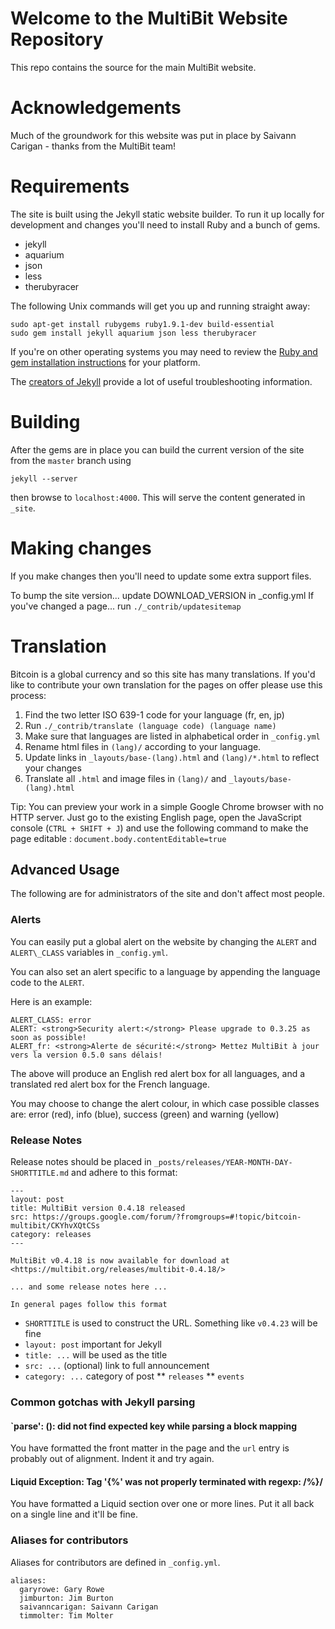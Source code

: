 # Welcome to the MultiBit Website Repository

This repo contains the source for the main MultiBit website.

# Acknowledgements

Much of the groundwork for this website was put in place by Saivann Carigan - thanks from the MultiBit team!

# Requirements

The site is built using the Jekyll static website builder. To run it up locally for development and changes you'll need to install Ruby and a bunch of gems.

* jekyll
* aquarium
* json
* less
* therubyracer

The following Unix commands will get you up and running straight away:

    sudo apt-get install rubygems ruby1.9.1-dev build-essential
    sudo gem install jekyll aquarium json less therubyracer

If you're on other operating systems you may need to review the [Ruby and gem installation instructions](http://www.ruby-lang.org/en/downloads/) for your platform. 

The [creators of Jekyll](https://github.com/mojombo/jekyll/wiki/install) provide a lot of useful troubleshooting information.

# Building

After the gems are in place you can build the current version of the site from the `master` branch using

    jekyll --server

then browse to `localhost:4000`. This will serve the content generated in `_site`.

# Making changes

If you make changes then you'll need to update some extra support files.

To bump the site version... update DOWNLOAD\_VERSION in _config.yml
If you've changed a page... run `./_contrib/updatesitemap` 

# Translation

Bitcoin is a global currency and so this site has many translations. If you'd like to contribute your own translation for the pages on offer please use this process:

1. Find the two letter ISO 639-1 code for your language (fr, en, jp)
1. Run `./_contrib/translate (language code) (language name)`
1. Make sure that languages are listed in alphabetical order in `_config.yml`
1. Rename html files in `(lang)/` according to your language. 
1. Update links in `_layouts/base-(lang).html` and `(lang)/*.html` to reflect your changes
1. Translate all `.html` and image files in `(lang)/` and `_layouts/base-(lang).html`

Tip: You can preview your work in a simple Google Chrome browser with no HTTP server. Just go to the existing English page, open the JavaScript console (`CTRL + SHIFT + J`) and use the following command to make the page editable : `document.body.contentEditable=true`

## Advanced Usage

The following are for administrators of the site and don't affect most people.

### Alerts

You can easily put a global alert on the website by changing the `ALERT` and `ALERT\_CLASS` variables in `_config.yml`.

You can also set an alert specific to a language by appending the language code to the `ALERT`.

Here is an example:

```
ALERT_CLASS: error
ALERT: <strong>Security alert:</strong> Please upgrade to 0.3.25 as soon as possible!
ALERT_fr: <strong>Alerte de sécurité:</strong> Mettez MultiBit à jour vers la version 0.5.0 sans délais!
```

The above will produce an English red alert box for all languages, and a translated red alert box for the French language. 

You may choose to change the alert colour, in which case possible classes are: error (red), info (blue), success (green) and warning (yellow)

### Release Notes

Release notes should be placed in `_posts/releases/YEAR-MONTH-DAY-SHORTTITLE.md` and adhere to this format:

```
---
layout: post
title: MultiBit version 0.4.18 released
src: https://groups.google.com/forum/?fromgroups=#!topic/bitcoin-multibit/CKYhvXQtCSs
category: releases
---

MultiBit v0.4.18 is now available for download at
<https://multibit.org/releases/multibit-0.4.18/>

... and some release notes here ...

In general pages follow this format

```
* `SHORTTITLE` is used to construct the URL. Something like `v0.4.23` will be fine
* `layout: post` important for Jekyll
* `title: ...` will be used as the title
* `src: ...` (optional) link to full announcement
* `category: ...` category of post
** `releases`
** `events`

### Common gotchas with Jekyll parsing

#### `parse': (<unknown>): did not find expected key while parsing a block mapping
You have formatted the front matter in the page and the `url` entry is probably out of alignment. Indent it and try again.

#### Liquid Exception: Tag '{%' was not properly terminated with regexp: /\%\}/
You have formatted a Liquid section over one or more lines. Put it all back on a single line and it'll be fine.

### Aliases for contributors

Aliases for contributors are defined in `_config.yml`.

```
aliases:
  garyrowe: Gary Rowe
  jimburton: Jim Burton
  saivanncarigan: Saivann Carigan
  timmolter: Tim Molter
```
